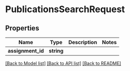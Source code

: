 # PublicationsSearchRequest

## Properties
Name | Type | Description | Notes
------------ | ------------- | ------------- | -------------
**assignment_id** | **string** |  | 

[[Back to Model list]](../README.md#documentation-for-models) [[Back to API list]](../README.md#documentation-for-api-endpoints) [[Back to README]](../README.md)


